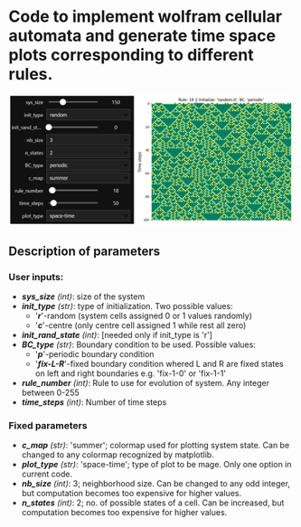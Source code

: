# Code to implement wolfram cellular automata and generate time space plots corresponding to different rules.

![](ca-wolfram-image.png)

## Description of parameters

### User inputs:

- ***sys_size*** _(int)_: size of the system
- ***init_type*** _(str)_: type of initialization. Two possible values:
  - '***r***'-random (system cells assigned 0 or 1 values randomly)
  - '***c***'-centre (only centre cell assigned 1 while rest all zero)
- ***init_rand_state*** _(int)_: [needed only if init_type is 'r']
- ***BC_type*** _(str)_: Boundary condition to be used. Possible values:
  - '***p***'-periodic boundary condition
  - '***fix-L-R***'-fixed boundary condition whered L and R are fixed states on left and right boundaries e.g. 'fix-1-0' or 'fix-1-1'
- ***rule_number*** _(int)_: Rule to use for evolution of system. Any integer between 0-255
- ***time_steps*** _(int)_: Number of time steps



### Fixed parameters
- ***c_map*** _(str)_: 'summer'; colormap used for plotting system state. Can be changed to any colormap recognized by matplotlib.
- ***plot_type*** _(str)_: 'space-time'; type of plot to be mage. Only one option in current code.
- ***nb_size*** _(int)_: 3; neighborhood size. Can be changed to any odd integer, but computation becomes too expensive for higher values.
- ***n_states*** _(int)_: 2; no. of possible states of a cell. Can be increased, but computation becomes too expensive for higher values.
